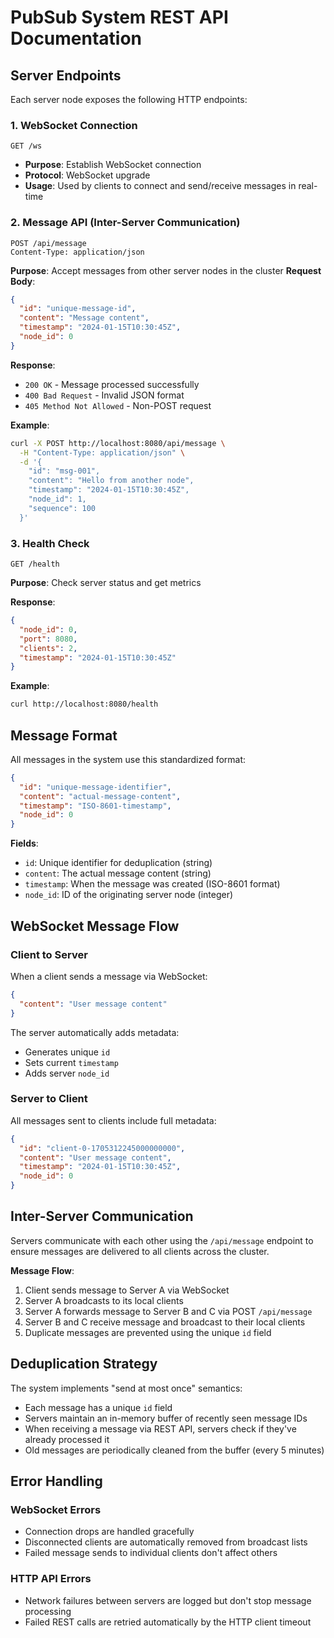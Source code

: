 # PubSub System REST API Documentation

## Server Endpoints

Each server node exposes the following HTTP endpoints:

### 1. WebSocket Connection
```
GET /ws
```
- **Purpose**: Establish WebSocket connection
- **Protocol**: WebSocket upgrade
- **Usage**: Used by clients to connect and send/receive messages in real-time

### 2. Message API (Inter-Server Communication)

```
POST /api/message
Content-Type: application/json
```

**Purpose**: Accept messages from other server nodes in the cluster
**Request Body**:
```json
{
  "id": "unique-message-id",
  "content": "Message content",
  "timestamp": "2024-01-15T10:30:45Z",
  "node_id": 0
}
```

**Response**:
- `200 OK` - Message processed successfully
- `400 Bad Request` - Invalid JSON format
- `405 Method Not Allowed` - Non-POST request

**Example**:
```bash
curl -X POST http://localhost:8080/api/message \
  -H "Content-Type: application/json" \
  -d '{
    "id": "msg-001",
    "content": "Hello from another node",
    "timestamp": "2024-01-15T10:30:45Z",
    "node_id": 1,
    "sequence": 100
  }'
```

### 3. Health Check
```
GET /health
```

**Purpose**: Check server status and get metrics

**Response**:
```json
{
  "node_id": 0,
  "port": 8080,
  "clients": 2,
  "timestamp": "2024-01-15T10:30:45Z"
}
```

**Example**:
```bash
curl http://localhost:8080/health
```

## Message Format

All messages in the system use this standardized format:

```json
{
  "id": "unique-message-identifier",
  "content": "actual-message-content", 
  "timestamp": "ISO-8601-timestamp",
  "node_id": 0
}
```

**Fields**:
- `id`: Unique identifier for deduplication (string)
- `content`: The actual message content (string)  
- `timestamp`: When the message was created (ISO-8601 format)
- `node_id`: ID of the originating server node (integer)

## WebSocket Message Flow

### Client to Server
When a client sends a message via WebSocket:

```json
{
  "content": "User message content"
}
```

The server automatically adds metadata:
- Generates unique `id`
- Sets current `timestamp`
- Adds server `node_id`

### Server to Client
All messages sent to clients include full metadata:

```json
{
  "id": "client-0-1705312245000000000",
  "content": "User message content",
  "timestamp": "2024-01-15T10:30:45Z",
  "node_id": 0
}
```

## Inter-Server Communication

Servers communicate with each other using the `/api/message` endpoint to ensure messages are delivered to all clients across the cluster.

**Message Flow**:
1. Client sends message to Server A via WebSocket
2. Server A broadcasts to its local clients
3. Server A forwards message to Server B and C via POST `/api/message`
4. Server B and C receive message and broadcast to their local clients
5. Duplicate messages are prevented using the unique `id` field

## Deduplication Strategy

The system implements "send at most once" semantics:

- Each message has a unique `id` field
- Servers maintain an in-memory buffer of recently seen message IDs
- When receiving a message via REST API, servers check if they've already processed it
- Old messages are periodically cleaned from the buffer (every 5 minutes)

## Error Handling

### WebSocket Errors
- Connection drops are handled gracefully
- Disconnected clients are automatically removed from broadcast lists
- Failed message sends to individual clients don't affect others

### HTTP API Errors
- Network failures between servers are logged but don't stop message processing
- Failed REST calls are retried automatically by the HTTP client timeout
